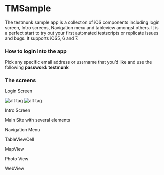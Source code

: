 TMSample
========

The testmunk sample app is a collection of iOS components including login screen, Intro screens, Navigation menu and tableview amongst others. It is a perfect start to try out your first automated testscripts or replicate issues and bugs. It supports iOS5, 6 and 7.


### How to login into the app


Pick any specific email address or username that you’d like and use the following **password: testmunk**



### The screens


Login Screen

![alt tag](https://raw.github.com/testmunk/TMSample/master/screenshots/login_01.png)   ![alt tag](https://raw.github.com/testmunk/TMSample/master/screenshots/login_02.png)

Intro Screen


Main Site with several elements


Navigation Menu


TableViewCell


MapView


Photo View


WebView
